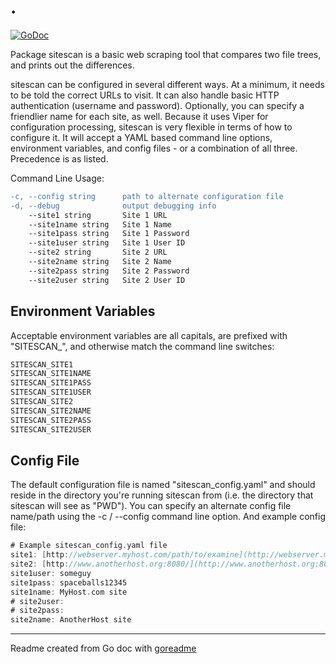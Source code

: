 # .

[![GoDoc](https://img.shields.io/badge/pkg.go.dev-doc-blue)](http://pkg.go.dev/github.com/davexre/sitescan)

Package sitescan is a basic web scraping tool that compares two file trees,
and prints out the differences.

sitescan can be configured in several different ways. At a minimum, it needs
to be told the correct URLs to visit. It can also handle basic HTTP authentication
(username and password). Optionally, you can specify a friendlier name for
each site, as well. Because it uses Viper for configuration processing, sitescan
is very flexible in terms of how to configure it. It will accept a YAML based
command line options, environment variables, and config files - or a combination of
all three. Precedence is as listed.

Command Line Usage:

```diff
-c, --config string      path to alternate configuration file
-d, --debug              output debugging info
    --site1 string       Site 1 URL
    --site1name string   Site 1 Name
    --site1pass string   Site 1 Password
    --site1user string   Site 1 User ID
    --site2 string       Site 2 URL
    --site2name string   Site 2 Name
    --site2pass string   Site 2 Password
    --site2user string   Site 2 User ID
```

## Environment Variables

Acceptable environment variables are all capitals, are prefixed with "SITESCAN_",
and otherwise match the command line switches:

```go
SITESCAN_SITE1
SITESCAN_SITE1NAME
SITESCAN_SITE1PASS
SITESCAN_SITE1USER
SITESCAN_SITE2
SITESCAN_SITE2NAME
SITESCAN_SITE2PASS
SITESCAN_SITE2USER
```

## Config File

The default configuration file is named "sitescan_config.yaml" and should reside
in the directory you're running sitescan from (i.e. the directory that sitescan
will see as "PWD"). You can specify an alternate config file name/path using the
-c / --config command line option. And example config file:

```go
# Example sitescan_config.yaml file
site1: [http://webserver.myhost.com/path/to/examine](http://webserver.myhost.com/path/to/examine)
site2: [http://www.anotherhost.org:8080/](http://www.anotherhost.org:8080/)
site1user: someguy
site1pass: spaceballs12345
site1name: MyHost.com site
# site2user:
# site2pass:
site2name: AnotherHost site
```

---
Readme created from Go doc with [goreadme](https://github.com/posener/goreadme)
